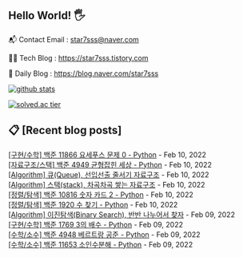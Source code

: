 ## Hello World! 🖐

📬 Contact Email : star7sss@naver.com

👨‍💻 Tech Blog : https://star7sss.tistory.com

🤪 Daily Blog : https://blog.naver.com/star7sss

[![github stats](https://github-readme-stats.vercel.app/api?username=jangThang&show_icons=true&hide_border=False)](https://star7sss.tistory.com)

[![solved.ac tier](http://mazassumnida.wtf/api/v2/generate_badge?boj=star7sss)](https://solved.ac/star7sss)

## 📋 [Recent blog posts]
[[구현/수학] 백준 11866 요세푸스 문제 0 - Python](https://star7sss.tistory.com/143) - Feb 10, 2022<br>
[[자료구조/스택] 백준 4949 균형잡힌 세상 - Python](https://star7sss.tistory.com/141) - Feb 10, 2022<br>
[[Algorithm] 큐(Queue), 선입선출 줄서기 자료구조](https://star7sss.tistory.com/142) - Feb 10, 2022<br>
[[Algorithm] 스택(stack), 차곡차곡 쌓는 자료구조](https://star7sss.tistory.com/140) - Feb 10, 2022<br>
[[정렬/탐색] 백준 10816 숫자 카드 2 - Python](https://star7sss.tistory.com/139) - Feb 10, 2022<br>
[[정렬/탐색] 백준 1920 수 찾기 - Python](https://star7sss.tistory.com/138) - Feb 10, 2022<br>
[[Algorithm] 이진탐색(Binary Search), 반반 나누어서 찾자](https://star7sss.tistory.com/137) - Feb 09, 2022<br>
[[구현/수학] 백준 1769 3의 배수 - Python](https://star7sss.tistory.com/136) - Feb 09, 2022<br>
[[수학/소수] 백준 4948 베르트랑 공준 - Python](https://star7sss.tistory.com/135) - Feb 09, 2022<br>
[[수학/소수] 백준 11653 소인수분해 - Python](https://star7sss.tistory.com/134) - Feb 09, 2022<br>
